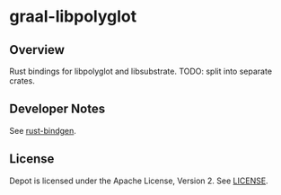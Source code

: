 # graal-libpolyglot

## Overview

Rust bindings for libpolyglot and libsubstrate. TODO: split into separate crates.

## Developer Notes

See [rust-bindgen](https://rust-lang-nursery.github.io/rust-bindgen/library-usage.html).

## License

Depot is licensed under the Apache License, Version 2. See [LICENSE](LICENSE).
